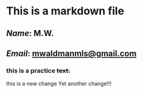 # This is a markdown file
## *Name*: **M.W.**
## *Email*: **mwaldmanmls@gmail.com**
### this is a practice ~~text.~~
this is a new change
Yet another change!!!

